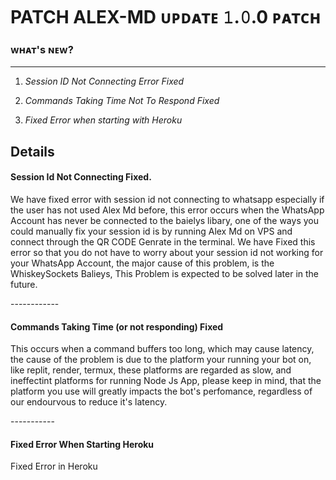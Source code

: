 # PATCH ALEX-MD ᴜᴘᴅᴀᴛᴇ 𝟷.𝟶.0 ᴘᴀᴛᴄʜ
### ᴡʜᴀᴛ's ɴᴇᴡ?
-----------------------------------
1. *Session ID Not Connecting Error Fixed*

2. *Commands Taking Time Not To Respond Fixed*

3. *Fixed Error when starting with Heroku*


## Details

#### Session Id Not Connecting Fixed.
<p>We have fixed error with session id not connecting to whatsapp especially if the user has not used Alex Md before, this error occurs when the WhatsApp Account has never be connected to the baielys libary, one of the ways you could manually fix your session id is by running Alex Md on VPS and connect through the QR CODE Genrate in the terminal. We have Fixed this error so that you do not have to worry about your session id not working for your WhatsApp Account, the major cause of this problem, is the WhiskeySockets Balieys, This Problem is expected to be solved later in the future.</p>
------------


#### Commands Taking Time (or not responding) Fixed

<p>This occurs when a command buffers too long, which may cause latency, the cause of the problem is due to the platform your running your bot on, like replit, render, termux, these platforms are regarded as slow, and ineffectint platforms for running Node Js App, please keep in mind, that the platform you use will greatly impacts the bot's perfomance, regardless of our endourvous to reduce it's latency.</p>
-----------


#### Fixed Error When Starting Heroku
<p>Fixed Error in Heroku</p>
